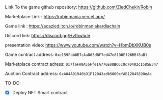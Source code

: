 Link To the game github repository: https://github.com/ZiedChekir/Robin

Marketplace Link : https://robinmania.vercel.app/

Game link : https://acazied.itch.io/robinmaniakardiachain

Discord link: https://discord.gg/Hvfhw5de

presentation video: https://www.youtube.com/watch?v=HbmDbXKUB0s

Game contract address: ``0xe159Fab0B7cAaD03d8F7ed47e81D0Ef26BBf8aB1``

Marketplace contract  adress: ``0x7faFA0A56Ffe1A776E08BC6c0c70402c1b85E347``

Auction Contract address: ``0xA04A01946bD1F12043adb5000cfAB12045898eAa``


TO-DO:
-[x] Deploy NFT Smart contract

